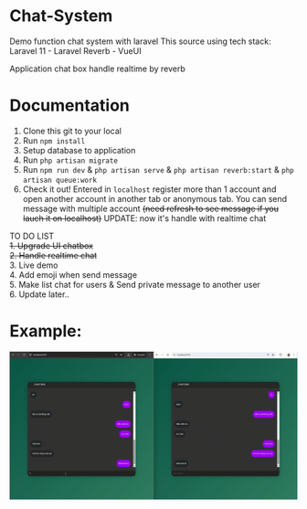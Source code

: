 # Chat-System
Demo function chat system with laravel
This source using tech stack: Laravel 11 - Laravel Reverb - VueUI

Application chat box handle realtime by reverb

# Documentation

1. Clone this git to your local
2. Run ```npm install```
3. Setup database to application
4. Run ```php artisan migrate```
5. Run ```npm run dev``` & ```php artisan serve``` & ```php artisan reverb:start``` & ```php artisan queue:work```
6. Check it out! Entered in ```localhost``` register more than 1 account and open another account in another tab or anonymous tab. You can send message with multiple account ~~(need refresh to see message if you lauch it on localhost)~~ UPDATE: now it's handle with realtime chat

TO DO LIST <br>
~~1. Upgrade UI chatbox~~ <br>
~~2. Handle realtime chat~~ <br>
3. Live demo <br>
4. Add emoji when send message <br>
5. Make list chat for users & Send private message to another user <br>
6. Update later..

# Example:

![GIF Preview](assets/example.gif)
